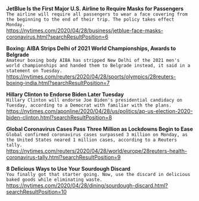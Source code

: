 **JetBlue Is the First Major U.S. Airline to Require Masks for Passengers**\
`The airline will require all passengers to wear a face covering from the beginning to the end of their trip. The policy takes effect Monday.`\
https://nytimes.com/2020/04/28/business/jetblue-face-masks-coronavirus.html?searchResultPosition=6

**Boxing: AIBA Strips Delhi of 2021 World Championships, Awards to Belgrade**\
`Amateur boxing body AIBA has stripped New Delhi of the 2021 men's world championships and handed them to Belgrade instead, it said in a statement on Tuesday.`\
https://nytimes.com/reuters/2020/04/28/sports/olympics/28reuters-boxing-india.html?searchResultPosition=7

**Hillary Clinton to Endorse Biden Later Tuesday**\
`Hillary Clinton will endorse Joe Biden's presidential candidacy on Tuesday, according to a Democrat with familiar with the plans.`\
https://nytimes.com/aponline/2020/04/28/us/politics/ap-us-election-2020-biden-clinton.html?searchResultPosition=8

**Global Coronavirus Cases Pass Three Million as Lockdowns Begin to Ease**\
`Global confirmed coronavirus cases surpassed 3 million on Monday, as the United States neared 1 million cases, according to a Reuters tally.`\
https://nytimes.com/reuters/2020/04/28/world/europe/28reuters-health-coronavirus-tally.html?searchResultPosition=9

**8 Delicious Ways to Use Your Sourdough Discard**\
`You finally got that starter going. Now, use the discard in delicious baked goods while eliminating waste.`\
https://nytimes.com/2020/04/28/dining/sourdough-discard.html?searchResultPosition=10

